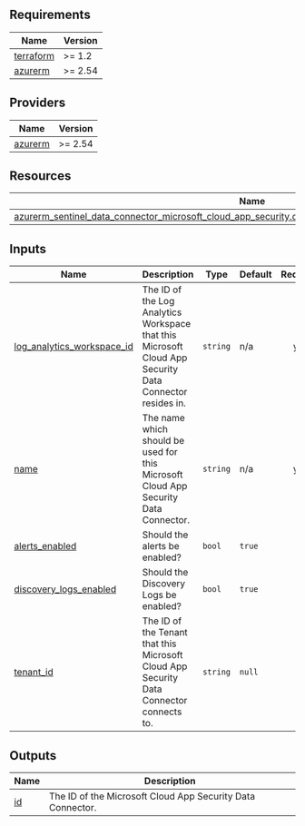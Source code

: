 <!-- BEGIN_TF_DOCS -->
## Requirements

| Name | Version |
|------|---------|
| <a name="requirement_terraform"></a> [terraform](#requirement\_terraform) | >= 1.2 |
| <a name="requirement_azurerm"></a> [azurerm](#requirement\_azurerm) | >= 2.54 |

## Providers

| Name | Version |
|------|---------|
| <a name="provider_azurerm"></a> [azurerm](#provider\_azurerm) | >= 2.54 |

## Resources

| Name | Type |
|------|------|
| [azurerm_sentinel_data_connector_microsoft_cloud_app_security.data_connector_microsoft_cloud_app_security](https://registry.terraform.io/providers/hashicorp/azurerm/latest/docs/resources/sentinel_data_connector_microsoft_cloud_app_security) | resource |

## Inputs

| Name | Description | Type | Default | Required |
|------|-------------|------|---------|:--------:|
| <a name="input_log_analytics_workspace_id"></a> [log\_analytics\_workspace\_id](#input\_log\_analytics\_workspace\_id) | The ID of the Log Analytics Workspace that this Microsoft Cloud App Security Data Connector resides in. | `string` | n/a | yes |
| <a name="input_name"></a> [name](#input\_name) | The name which should be used for this Microsoft Cloud App Security Data Connector. | `string` | n/a | yes |
| <a name="input_alerts_enabled"></a> [alerts\_enabled](#input\_alerts\_enabled) | Should the alerts be enabled? | `bool` | `true` | no |
| <a name="input_discovery_logs_enabled"></a> [discovery\_logs\_enabled](#input\_discovery\_logs\_enabled) | Should the Discovery Logs be enabled? | `bool` | `true` | no |
| <a name="input_tenant_id"></a> [tenant\_id](#input\_tenant\_id) | The ID of the Tenant that this Microsoft Cloud App Security Data Connector connects to. | `string` | `null` | no |

## Outputs

| Name | Description |
|------|-------------|
| <a name="output_id"></a> [id](#output\_id) | The ID of the Microsoft Cloud App Security Data Connector. |
<!-- END_TF_DOCS -->
